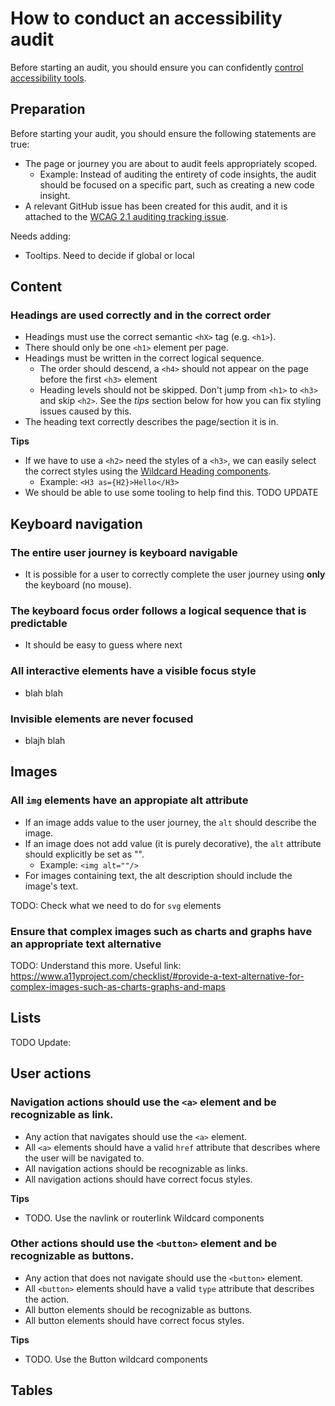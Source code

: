 # How to conduct an accessibility audit

Before starting an audit, you should ensure you can confidently [control accessibility tools](tooling.md).

## Preparation

Before starting your audit, you should ensure the following statements are true:

- The page or journey you are about to audit feels appropriately scoped.
  - Example: Instead of auditing the entirety of code insights, the audit should be focused on a specific part, such as creating a new code insight.
- A relevant GitHub issue has been created for this audit, and it is attached to the [WCAG 2.1 auditing tracking issue](https://github.com/sourcegraph/sourcegraph/issues/31475).


Needs adding:
- Tooltips. Need to decide if global or local



## Content

### Headings are used correctly and in the correct order

- Headings must use the correct semantic `<hX>` tag (e.g. `<h1>`).
- There should only be one `<h1>` element per page.
- Headings must be written in the correct logical sequence.
  - The order should descend, a `<h4>` should not appear on the page before the first `<h3>` element
  - Heading levels should not be skipped. Don't jump from `<h1>` to `<h3>` and skip `<h2>`. See the *tips* section below for how you can fix styling issues caused by this.
- The heading text correctly describes the page/section it is in.

**Tips**

- If we have to use a `<h2>` need the styles of a `<h3>`, we can easily select the correct styles using the [Wildcard Heading components](https://storybook.sgdev.org/?path=/story/wildcard-typography-all--simple).
  - Example: `<H3 as={H2}>Hello</H3>`
- We should be able to use some tooling to help find this. TODO UPDATE


## Keyboard navigation

### The entire user journey is keyboard navigable

- It is possible for a user to correctly complete the user journey using **only** the keyboard (no mouse).

### The keyboard focus order follows a logical sequence that is predictable

- It should be easy to guess where next

### All interactive elements have a visible focus style

- blah blah

### Invisible elements are never focused

- blajh blah


## Images

### All `img` elements have an appropiate alt attribute

- If an image adds value to the user journey, the `alt` should describe the image.
- If an image does not add value (it is purely decorative), the `alt` attribute should explicitly be set as "".
  - Example: `<img alt=""/>`
- For images containing text, the alt description should include the image's text.

TODO: Check what we need to do for `svg` elements

### Ensure that complex images such as charts and graphs have an appropriate text alternative

TODO: Understand this more. Useful link: https://www.a11yproject.com/checklist/#provide-a-text-alternative-for-complex-images-such-as-charts-graphs-and-maps

## Lists

TODO Update:

## User actions

### Navigation actions should use the `<a>` element and be recognizable as link.

- Any action that navigates should use the `<a>` element.
- All `<a>` elements should have a valid `href` attribute that describes where the user will be navigated to.
- All navigation actions should be recognizable as links.
- All navigation actions should have correct focus styles.

**Tips**

- TODO. Use the navlink or routerlink Wildcard components

### Other actions should use the `<button>` element and be recognizable as buttons.

- Any action that does not navigate should use the `<button>` element.
- All `<button>` elements should have a valid `type` attribute that describes the action.
- All button elements should be recognizable as buttons.
- All button elements should have correct focus styles.

**Tips**

- TODO. Use the Button wildcard components


## Tables


